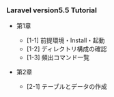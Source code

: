 ### Laravel version5.5 Tutorial


- 第1章
  - [1-1] 前提環境・Install・起動
  - [1-2] ディレクトリ構成の確認
  - [1-3] 頻出コマンド一覧

- 第2章
  - [2-1] テーブルとデータの作成
